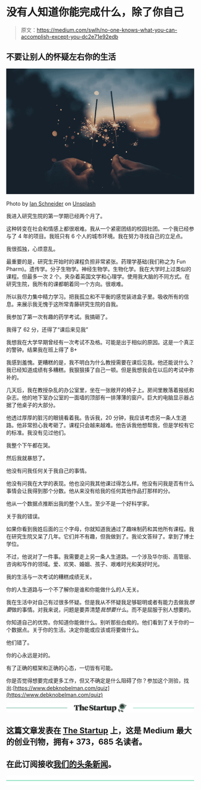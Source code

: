 # 没有人知道你能完成什么，除了你自己

> 原文：<https://medium.com/swlh/no-one-knows-what-you-can-accomplish-except-you-dc2e71e92edb>

## 不要让别人的怀疑左右你的生活

![](img/d1a9e527cd4de88c7405a89dd8d7700d.png)

Photo by [Ian Schneider](https://unsplash.com/photos/PAykYb-8Er8?utm_source=unsplash&utm_medium=referral&utm_content=creditCopyText) on [Unsplash](https://unsplash.com/search/photos/winner?utm_source=unsplash&utm_medium=referral&utm_content=creditCopyText)

我进入研究生院的第一学期已经两个月了。

这种转变在社会和情感上都很艰难。我从一个紧密团结的校园社团。一个我已经参与了 4 年的项目。我班只有 6 个人的城市环境。我在努力寻找自己的立足点。

我很孤独，心烦意乱。

最重要的是，研究生开始时的课程负担非常紧张。药理学基础(我们称之为 Fun Pharm)。遗传学。分子生物学。神经生物学。生物化学。我在大学时上过类似的课程。但最多一次 2 个。夹杂着英国文学和心理学。使用我大脑的不同方式。在研究生院，我所有的课都朝着同一个方向。很艰难。

所以我尽力集中精力学习。把我孤立和不平衡的感觉装进盒子里。吸收所有的信息。来展示我无愧于这所常青藤研究生院的自我。

我参加了第一次有趣的药学考试。我搞砸了。

我得了 62 分，还得了“课后来见我”

我想我在大学早期曾经有一次考试不及格。可能是出于相似的原因。这是一个真正的警钟。结果我在班上得了 B+

我感到羞愧。更糟糕的是，我不明白为什么教授需要在课后见我。他还能说什么？我已经知道成绩有多糟糕。我狠狠揍了自己一顿。但是我想我会在以后的考试中弥补的。

几天后，我在教授杂乱的办公室里，坐在一张敞开的椅子上。房间里散落着报纸和杂志。他的地下室办公室的一面墙的顶部有一排薄薄的窗户。巨大的电脑显示器占据了他桌子的大部分。

他透过厚厚的脏污的眼镜看着我。告诉我，20 分钟，我应该考虑另一条人生道路。他非常担心我考砸了。课程只会越来越难。他告诉我他想帮我，但是学校有它的标准。我没有见过他们。

我整个下午都在哭。

然后我就暴怒了。

他没有问我任何关于我自己的事情。

他没有问我在大学的表现。他也没问我其他课过得怎么样。他没有问我是否有什么事情会让我得到那个分数。他从来没有给我的任何其他作品打那样的分。

他从一个数据点推断出我的整个人生。至少不是一个好科学家。

关于我的错误。

如果你看到我姓后面的三个字母，你就知道我通过了趣味制药和其他所有课程。我在研究生院又呆了几年。它们并不有趣，但我做到了。我论文答辩了。拿到了博士学位。

不过，他说对了一件事。我需要走上另一条人生道路。一个涉及华尔街、高管层、咨询和写作的领域。爱、欢笑、婚姻、孩子、艰难时光和美好时光。

我的生活与一次考试的糟糕成绩无关。

你的人生道路与一个不了解你是谁和你能做什么的人无关。

我在生活中对自己有过很多怀疑。但是我从不怀疑我足够聪明或者有能力去做我*想要*做的事情。对我来说，问题是要弄清楚*我想要什么*。而不是屈服于别人想要的。

你知道自己的优势。你知道你能做什么。别听那些白痴的。他们看到了关于你的一个数据点。关于你的生活。决定你能或应该或将要做什么。

他们错了。

你的心永远是对的。

有了正确的框架和正确的心态，一切皆有可能。

你是否觉得想要完成更多工作，但又不确定是什么阻碍了你？参加这个测验，找出:[https://www.debknobelman.com/quiz](https://www.debknobelman.com/quiz)

[![](img/308a8d84fb9b2fab43d66c117fcc4bb4.png)](https://medium.com/swlh)

## 这篇文章发表在 [The Startup](https://medium.com/swlh) 上，这是 Medium 最大的创业刊物，拥有+ 373，685 名读者。

## 在此订阅接收[我们的头条新闻](http://growthsupply.com/the-startup-newsletter/)。

[![](img/b0164736ea17a63403e660de5dedf91a.png)](https://medium.com/swlh)